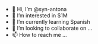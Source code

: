  - 👋 Hi, I’m @syn-antona  
- 👀 I’m interested in $1M  
- 🌱 I’m currently learning Spanish   
- 💞️ I’m looking to collaborate on ...   
- 📫 How to reach me ... 

<!---
syn-antona/syn-antona is a ✨ special ✨ repository because its `README.md` (this file) appears on your GitHub profile.
You can click the Preview link to take a look at your changes.
--->
 
